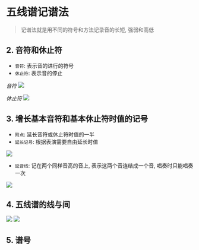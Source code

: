 # 五线谱记谱法
> 记谱法就是用不同的符号和方法记录音的长短, 强弱和高低

## 2. 音符和休止符
- `音符`: 表示音的进行的符号
- `休止符`: 表示音的停止

*音符*
![](http://oss.hqgq.com/img/2016/0407/20160407094102260.png)

*休止符*
![](http://oss.hqgq.com/img/2016/0407/20160407094147146.png)

## 3. 增长基本音符和基本休止符时值的记号
- `附点`: 延长音符或休止符时值的一半
- `延长记号`: 根据表演需要自由延长时值

![](https://ss1.bdstatic.com/70cFvXSh_Q1YnxGkpoWK1HF6hhy/it/u=647975902,1497352971&fm=26&gp=0.jpg)

- `延音线`: 记在两个同样音高的音上, 表示这两个音连结成一个音, 唱奏时只能唱奏一次

![](https://ss1.bdstatic.com/70cFvXSh_Q1YnxGkpoWK1HF6hhy/it/u=590643542,226584587&fm=26&gp=0.jpg)

## 4. 五线谱的线与间
![](https://ss3.bdstatic.com/70cFv8Sh_Q1YnxGkpoWK1HF6hhy/it/u=414324575,2623537540&fm=26&gp=0.jpg)
![](https://timgsa.baidu.com/timg?image&quality=80&size=b9999_10000&sec=1566128472858&di=f36dc52dbaed4e53a3005b04eadb3ec5&imgtype=0&src=http%3A%2F%2Fimgsrc.baidu.com%2Fforum%2Fpic%2Fitem%2F713c98003bded9351c9583d5.jpg)

## 5. 谱号
